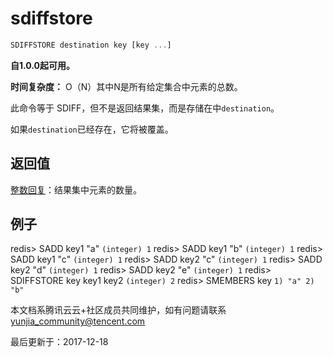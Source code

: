 # sdiffstore

```javascript
SDIFFSTORE destination key [key ...]
```

**自1.0.0起可用。**

**时间复杂度：** O（N）其中N是所有给定集合中元素的总数。

此命令等于 SDIFF，但不是返回结果集，而是存储在中`destination`。

如果`destination`已经存在，它将被覆盖。

## 返回值

[整数回复](https://redis.io/topics/protocol#integer-reply)：结果集中元素的数量。

## 例子

redis> SADD key1 "a" `(integer) 1` redis> SADD key1 "b" `(integer) 1` redis> SADD key1 "c" `(integer) 1` redis> SADD key2 "c" `(integer) 1` redis> SADD key2 "d" `(integer) 1` redis> SADD key2 "e" `(integer) 1` redis> SDIFFSTORE key key1 key2 `(integer) 2` redis> SMEMBERS key `1) "a" 2) "b"`

本文档系腾讯云云+社区成员共同维护，如有问题请联系 yunjia_community@tencent.com

最后更新于：2017-12-18